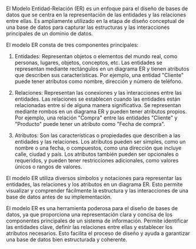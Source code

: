 El Modelo Entidad-Relación (ER) es un enfoque para el diseño de bases de datos que se centra en la representación de las entidades y las relaciones entre ellas. Es ampliamente utilizado en la etapa de diseño conceptual de una base de datos para capturar las estructuras y las interacciones principales de un dominio de datos.

El modelo ER consta de tres componentes principales:

1. Entidades: Representan objetos o elementos del mundo real, como personas, lugares, objetos, conceptos, etc. Las entidades se representan mediante rectángulos en un diagrama ER y tienen atributos que describen sus características. Por ejemplo, una entidad "Cliente" puede tener atributos como nombre, dirección y número de teléfono.
    
2. Relaciones: Representan las conexiones y las interacciones entre las entidades. Las relaciones se establecen cuando las entidades están relacionadas entre sí de alguna manera significativa. Se representan mediante rombos en un diagrama ER y pueden tener atributos propios. Por ejemplo, una relación "Compra" entre las entidades "Cliente" y "Producto" puede tener un atributo como "Fecha de compra".
    
3. Atributos: Son las características o propiedades que describen a las entidades y las relaciones. Los atributos pueden ser simples, como un nombre o una fecha, o compuestos, como una dirección que incluye calle, ciudad y país. Los atributos también pueden ser opcionales o requeridos, y pueden tener restricciones adicionales, como valores únicos o rangos de valores.
    

El modelo ER utiliza diversos símbolos y notaciones para representar las entidades, las relaciones y los atributos en un diagrama ER. Esto permite visualizar y comprender fácilmente la estructura y las interacciones de una base de datos antes de su implementación.

El modelo ER es una herramienta poderosa para el diseño de bases de datos, ya que proporciona una representación clara y concisa de los componentes principales de un sistema de información. Permite identificar las entidades clave, definir las relaciones entre ellas y establecer los atributos necesarios. Esto facilita el proceso de diseño y ayuda a garantizar una base de datos bien estructurada y coherente.